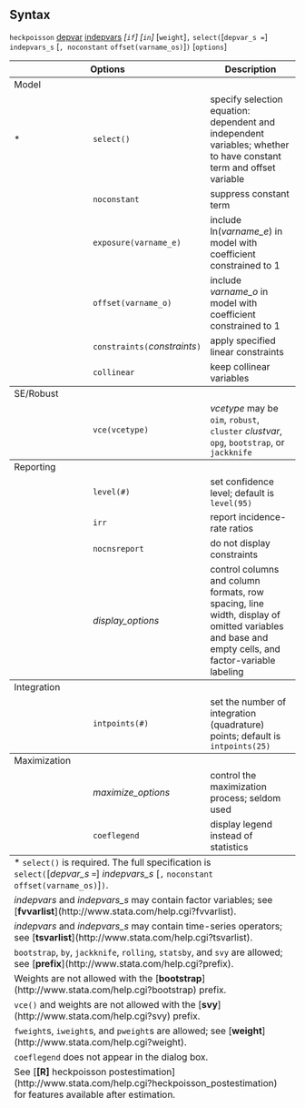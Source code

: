 ## Syntax

`heckpoisson`
[depvar](http://www.stata.com/help.cgi?depvar)
[indepvars](http://www.stata.com/help.cgi?indepvars)
_\[`if`\] \[`in`\]_ \[`weight`\]`,`
`select(`\[`depvar_s =`\] `indepvars_s` \[`, noconstant`
`offset(varname_os)`\]`)` \[`options`\]

<table class="syntab">
<colgroup>
<col style="width: 33%" />
<col style="width: 33%" />
<col style="width: 33%" />
</colgroup>
<thead>
<tr class="header">
<th colspan="2">Options</th>
<th>Description</th>
</tr>
</thead>
<tbody>
<tr class="odd section">
<td colspan="3">Model</td>
</tr>
<tr class="even" style="has_footnote">
<td>*</td>
<td><code class="command" data-options="sel">select()</code></td>
<td>specify selection equation: dependent and independent variables; whether to have constant term and offset variable</td>
</tr>
<tr class="odd">
<td class="normal"></td>
<td><code class="command" data-options="nocons">noconstant</code></td>
<td>suppress constant term</td>
</tr>
<tr class="even">
<td class="normal"></td>
<td><code class="command" data-options="exp">exposure(varname_e)</code></td>
<td>include ln(<var class="command">varname_e</var>) in model with coefficient constrained to 1</td>
</tr>
<tr class="odd">
<td class="normal"></td>
<td><code class="command" data-options="off">offset(varname_o)</code></td>
<td>include <var class="command">varname_o</var> in model with coefficient constrained to 1</td>
</tr>
<tr class="even">
<td class="normal"></td>
<td><code class="command">constraints(</code><var class="command">constraints</var><code class="command">)</code></td>
<td>apply specified linear constraints</td>
</tr>
<tr class="odd">
<td class="normal"></td>
<td><code class="command" data-options="col">collinear</code></td>
<td>keep collinear variables</td>
</tr>
</tbody>
<tbody>
<tr class="odd section">
<td colspan="3">SE/Robust</td>
</tr>
<tr class="even">
<td class="normal"></td>
<td><code class="command" data-options="vce(vcetype)">vce(vcetype)</code></td>
<td><var class="command">vcetype</var> may be <code class="command" data-options="oim">oim</code>, <code class="command" data-options="r">robust</code>, <code class="command" data-options="cl">cluster</code> <var class="command">clustvar</var>, <code class="command" data-options="opg">opg</code>, <code class="command" data-options="boot">bootstrap</code>, or <code class="command" data-options="jack">jackknife</code></td>
</tr>
</tbody>
<tbody>
<tr class="odd section">
<td colspan="3">Reporting</td>
</tr>
<tr class="even">
<td class="normal"></td>
<td><code class="command" data-options="l">level(#)</code></td>
<td>set confidence level; default is <code class="command">level(95)</code></td>
</tr>
<tr class="odd">
<td class="normal"></td>
<td><code class="command" data-options="ir">irr</code></td>
<td>report incidence-rate ratios</td>
</tr>
<tr class="even">
<td class="normal"></td>
<td><code class="command" data-options="nocnsr">nocnsreport</code></td>
<td>do not display constraints</td>
</tr>
<tr class="odd">
<td class="normal"></td>
<td><var class="command">display_options</var></td>
<td>control columns and column formats, row spacing, line width, display of omitted variables and base and empty cells, and factor-variable labeling</td>
</tr>
</tbody>
<tbody>
<tr class="odd section">
<td colspan="3">Integration</td>
</tr>
<tr class="even">
<td class="normal"></td>
<td><code class="command" data-options="intp">intpoints(#)</code></td>
<td>set the number of integration (quadrature) points; default is <code class="command">intpoints(25)</code></td>
</tr>
</tbody>
<tbody>
<tr class="odd section">
<td colspan="3">Maximization</td>
</tr>
<tr class="even">
<td class="normal"></td>
<td><var class="command">maximize_options</var></td>
<td>control the maximization process; seldom used</td>
</tr>
<tr class="odd">
<td class="normal"></td>
<td><code class="command" data-options="coefl">coeflegend</code></td>
<td>display legend instead of statistics</td>
</tr>
</tbody><tfoot>
<tr class="even footnote">
<td colspan="3">* <code class="command" data-options="select()">select()</code> is required. The full specification is<br />
<code class="command">select(</code>[<var class="command">depvar_s</var> <code class="command">=</code>] <var class="command">indepvars_s</var> [<code class="command">,</code> <code class="command" data-options="nocons">noconstant</code> <code class="command" data-options="off">offset(varname_os)</code>]<code class="command">)</code>.</td>
</tr>
<tr class="odd footnote">
<td colspan="3"><var class="command">indepvars</var> and <var class="command">indepvars_s</var> may contain factor variables; see [<strong>fvvarlist</strong>](http://www.stata.com/help.cgi?fvvarlist).</td>
</tr>
<tr class="even footnote">
<td colspan="3"><var class="command">indepvars</var> and <var class="command">indepvars_s</var> may contain time-series operators; see [<strong>tsvarlist</strong>](http://www.stata.com/help.cgi?tsvarlist).</td>
</tr>
<tr class="odd footnote">
<td colspan="3"><code class="command" data-options="bootstrap">bootstrap</code>, <code class="command" data-options="by">by</code>, <code class="command" data-options="jackknife">jackknife</code>, <code class="command" data-options="rolling">rolling</code>, <code class="command" data-options="statsby">statsby</code>, and <code class="command" data-options="svy">svy</code> are allowed; see [<strong>prefix</strong>](http://www.stata.com/help.cgi?prefix).</td>
</tr>
<tr class="even footnote">
<td colspan="3">Weights are not allowed with the [<strong>bootstrap</strong>](http://www.stata.com/help.cgi?bootstrap) prefix.</td>
</tr>
<tr class="odd footnote">
<td colspan="3"><code class="command" data-options="vce()">vce()</code> and weights are not allowed with the [<strong>svy</strong>](http://www.stata.com/help.cgi?svy) prefix.</td>
</tr>
<tr class="even footnote">
<td colspan="3"><code class="command" data-options="fweight">fweight</code>s, <code class="command" data-options="iweight">iweight</code>s, and <code class="command" data-options="pweight">pweight</code>s are allowed; see [<strong>weight</strong>](http://www.stata.com/help.cgi?weight).</td>
</tr>
<tr class="odd footnote">
<td colspan="3"><code class="command" data-options="coeflegend">coeflegend</code> does not appear in the dialog box.</td>
</tr>
<tr class="even footnote">
<td colspan="3">See [<strong>[R]</strong> heckpoisson postestimation](http://www.stata.com/help.cgi?heckpoisson_postestimation) for features available after estimation.</td>
</tr>
</tfoot>

</table>
